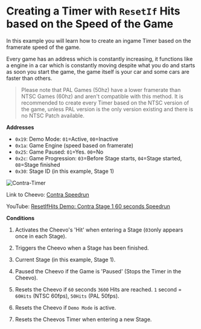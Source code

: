 # Creating a Timer with `ResetIf` Hits based on the Speed of the Game

In this example you will learn how to create an ingame Timer based on the framerate speed of the game.

Every game has an address which is constantly increasing, it functions like a engine in a car which is constantly moving despite what you do and starts as soon you start the game, the game itself is your car and some cars are faster than others.

> Please note that PAL Games (50hz) have a lower framerate than NTSC Games (60hz) and aren't compatible with this method. It is recommended to create every Timer based on the NTSC version of the game, unless PAL version is the only version existing and there is no NTSC Patch available.

**Addresses**

- `0x19`: Demo Mode: `01`=Active, `00`=Inactive
- `0x1a`: Game Engine (speed based on framerate)
- `0x25`: Game Paused: `01`=Yes. `00`=No
- `0x2c`: Game Progression: `03`=Before Stage starts, `04`=Stage started, `08`=Stage finished
- `0x30`: Stage ID (in this example, Stage 1)

![Contra-Timer](https://user-images.githubusercontent.com/8508804/57049681-81f45380-6c4f-11e9-9a35-f62c8124498a.jpg)

Link to Cheevo: [Contra Speedrun](https://retroachievements.org/achievement/65443)

YouTube: [ResetIfHits Demo: Contra Stage 1 60 seconds Speedrun ](https://youtu.be/6PpdG04tM4s)

**Conditions**

1. Activates the Cheevo's 'Hit' when entering a Stage (`03`only appears once in each Stage).

2. Triggers the Cheevo when a Stage has been finished.

3. Current Stage (in this example, Stage 1).

4. Paused the Cheevo if the Game is 'Paused' (Stops the Timer in the Cheevo).

5. Resets the Cheevo if `60` seconds `3600` Hits are reached. `1` second = `60Hits` (NTSC 60fps), `50Hits` (PAL 50fps).

6. Resets the Cheevo if `Demo Mode` is active.

7. Resets the Cheevos Timer when entering a new Stage.
